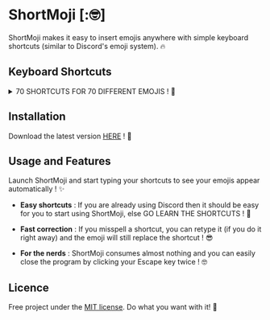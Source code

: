 # ShortMoji [:🤓]

ShortMoji makes it easy to insert emojis anywhere with simple keyboard shortcuts (similar to Discord's emoji system). 🔥

## Keyboard Shortcuts

<details>
<summary>70 SHORTCUTS FOR 70 DIFFERENT EMOJIS ! 🤪</summary>

| Shortcut | Émoji |
|-|-|
| `:lau ` | 😆 |
| `:rof ` | 🤣 |
| `:sli ` | 🙂 |
| `:win ` | 😉 |
| `:inn ` | 😇 |
| `:smi ` | 😃 |
| `:gri ` | 😁 |
| `:swe ` | 😅 |
| `:joy ` | 😂 |
| `:ups ` | 🙃 |
| `:blu ` | 😊 |
| `:3he ` | 🥰 |
| `:sta ` | 🤩 |
| `:kis ` | 😘 |
| `:yum ` | 😋 |
| `:stu ` | 😜 |
| `:zan ` | 🤪 |
| `:mon ` | 🤑 |
| `:hug ` | 🤗 |
| `:shu ` | 🤫 |
| `:han ` | 🤭 |
| `:thi ` | 🤔 |
| `:zip ` | 🤐 |
| `:neu ` | 😐 |
| `:nom ` | 😶 |
| `:rol ` | 🙄 |
| `:fac ` | 😮‍💨 |
| `:rai ` | 🤨 |
| `:exp ` | 😑 |
| `:una ` | 😒 |
| `:lyi ` | 🤥 |
| `:rel ` | 😌 |
| `:sle ` | 😴 |
| `:pen ` | 😔 |
| `:dro ` | 🤤 |
| `:mas ` | 😷 |
| `:vom ` | 🤮 |
| `:hot ` | 🥵 |
| `:woo ` | 🥴 |
| `:nau ` | 🤢 |
| `:sne ` | 🤧 |
| `:col ` | 🥶 |
| `:diz ` | 😵 |
| `:exp ` | 🤯 |
| `:cow ` | 🤠 |
| `:dis ` | 🥸 |
| `:par ` | 🥳 |
| `:sun ` | 😎 |
| `:mon ` | 🧐 |
| `:ner ` | 🤓 |
| `:con ` | 😕 |
| `:ope ` | 😮 |
| `:ast ` | 😲 |
| `:ple ` | 🥺 |
| `:ang ` | 😧 |
| `:cry ` | 😢 |
| `:scr ` | 😱 |
| `:sob ` | 😭 |
| `:fir ` | 🔥 |
| `:moy ` | 🗿 |
| `:sku ` | 💀 |
| `:hea ` | ❤️ |
| `:clo ` | 🤡 |
| `:goa ` | 🐐 |
| `:tup ` | 👍 |
| `:pra ` | 🙏 |
| `:spa ` | ✨ |
</details>

## Installation
Download the latest version [HERE](https://github.com/TooFuW/ShortMoji/releases/latest) ! 🤩

## Usage and Features
Launch ShortMoji and start typing your shortcuts to see your emojis appear automatically ! ✨

- **Easy shortcuts** : If you are already using Discord then it should be easy for you to start using ShortMoji, else GO LEARN THE SHORTCUTS ! 🗿

- **Fast correction** : If you misspell a shortcut, you can retype it (if you do it right away) and the emoji will still replace the shortcut ! 😎

- **For the nerds** : ShortMoji consumes almost nothing and you can easily close the program by clicking your Escape key twice ! 🤓

## Licence
Free project under the [MIT license](https://github.com/TooFuW/ShortMoji/blob/main/LICENSE.txt). Do what you want with it! 🚀
